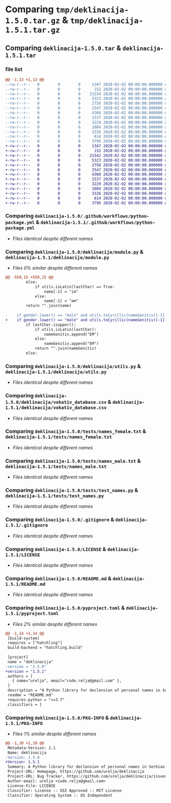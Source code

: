 # Comparing `tmp/deklinacija-1.5.0.tar.gz` & `tmp/deklinacija-1.5.1.tar.gz`

## Comparing `deklinacija-1.5.0.tar` & `deklinacija-1.5.1.tar`

### file list

```diff
@@ -1,13 +1,13 @@
--rw-r--r--   0        0        0     1347 2020-02-02 00:00:00.000000 deklinacija-1.5.0/.github/workflows/python-package.yml
--rw-r--r--   0        0        0      152 2020-02-02 00:00:00.000000 deklinacija-1.5.0/deklinacija/__init__.py
--rw-r--r--   0        0        0    21534 2020-02-02 00:00:00.000000 deklinacija-1.5.0/deklinacija/module.py
--rw-r--r--   0        0        0     5323 2020-02-02 00:00:00.000000 deklinacija-1.5.0/deklinacija/utils.py
--rw-r--r--   0        0        0     2758 2020-02-02 00:00:00.000000 deklinacija-1.5.0/deklinacija/vokativ_database.csv
--rw-r--r--   0        0        0     2547 2020-02-02 00:00:00.000000 deklinacija-1.5.0/tests/names_female.txt
--rw-r--r--   0        0        0     4360 2020-02-02 00:00:00.000000 deklinacija-1.5.0/tests/names_male.txt
--rw-r--r--   0        0        0     1537 2020-02-02 00:00:00.000000 deklinacija-1.5.0/tests/test_names.py
--rw-r--r--   0        0        0     3229 2020-02-02 00:00:00.000000 deklinacija-1.5.0/.gitignore
--rw-r--r--   0        0        0     1084 2020-02-02 00:00:00.000000 deklinacija-1.5.0/LICENSE
--rw-r--r--   0        0        0     3326 2020-02-02 00:00:00.000000 deklinacija-1.5.0/README.md
--rw-r--r--   0        0        0      614 2020-02-02 00:00:00.000000 deklinacija-1.5.0/pyproject.toml
--rw-r--r--   0        0        0     3796 2020-02-02 00:00:00.000000 deklinacija-1.5.0/PKG-INFO
+-rw-r--r--   0        0        0     1347 2020-02-02 00:00:00.000000 deklinacija-1.5.1/.github/workflows/python-package.yml
+-rw-r--r--   0        0        0      152 2020-02-02 00:00:00.000000 deklinacija-1.5.1/deklinacija/__init__.py
+-rw-r--r--   0        0        0    21542 2020-02-02 00:00:00.000000 deklinacija-1.5.1/deklinacija/module.py
+-rw-r--r--   0        0        0     5323 2020-02-02 00:00:00.000000 deklinacija-1.5.1/deklinacija/utils.py
+-rw-r--r--   0        0        0     2758 2020-02-02 00:00:00.000000 deklinacija-1.5.1/deklinacija/vokativ_database.csv
+-rw-r--r--   0        0        0     2547 2020-02-02 00:00:00.000000 deklinacija-1.5.1/tests/names_female.txt
+-rw-r--r--   0        0        0     4360 2020-02-02 00:00:00.000000 deklinacija-1.5.1/tests/names_male.txt
+-rw-r--r--   0        0        0     1537 2020-02-02 00:00:00.000000 deklinacija-1.5.1/tests/test_names.py
+-rw-r--r--   0        0        0     3229 2020-02-02 00:00:00.000000 deklinacija-1.5.1/.gitignore
+-rw-r--r--   0        0        0     1084 2020-02-02 00:00:00.000000 deklinacija-1.5.1/LICENSE
+-rw-r--r--   0        0        0     3326 2020-02-02 00:00:00.000000 deklinacija-1.5.1/README.md
+-rw-r--r--   0        0        0      614 2020-02-02 00:00:00.000000 deklinacija-1.5.1/pyproject.toml
+-rw-r--r--   0        0        0     3796 2020-02-02 00:00:00.000000 deklinacija-1.5.1/PKG-INFO
```

### Comparing `deklinacija-1.5.0/.github/workflows/python-package.yml` & `deklinacija-1.5.1/.github/workflows/python-package.yml`

 * *Files identical despite different names*

### Comparing `deklinacija-1.5.0/deklinacija/module.py` & `deklinacija-1.5.1/deklinacija/module.py`

 * *Files 0% similar despite different names*

```diff
@@ -559,15 +559,15 @@
         else:
             if utils.isLatin(lastChar) == True:
                 name[-1] = "im"
             else:
                 name[-1] = "им"
         return "".join(name)
 
-    if gender.lower() == "male" and utils.toCyrillic(nameGenitiv)[-1].lower() in INSTRUMENTAL_LETTERS and name[-1] not in ["а", "a"]:
+    if gender.lower() == "male" and utils.toCyrillic(nameGenitiv)[-1].lower() in INSTRUMENTAL_LETTERS and name[-1].lower() not in ["а", "a"]:
         if lastChar.isupper():
             if utils.isLatin(lastChar):
                 nameGenitiv.append("EM")
             else:
                 nameGenitiv.append("ЕМ")
             return "".join(nameGenitiv)
         else:
```

### Comparing `deklinacija-1.5.0/deklinacija/utils.py` & `deklinacija-1.5.1/deklinacija/utils.py`

 * *Files identical despite different names*

### Comparing `deklinacija-1.5.0/deklinacija/vokativ_database.csv` & `deklinacija-1.5.1/deklinacija/vokativ_database.csv`

 * *Files identical despite different names*

### Comparing `deklinacija-1.5.0/tests/names_female.txt` & `deklinacija-1.5.1/tests/names_female.txt`

 * *Files identical despite different names*

### Comparing `deklinacija-1.5.0/tests/names_male.txt` & `deklinacija-1.5.1/tests/names_male.txt`

 * *Files identical despite different names*

### Comparing `deklinacija-1.5.0/tests/test_names.py` & `deklinacija-1.5.1/tests/test_names.py`

 * *Files identical despite different names*

### Comparing `deklinacija-1.5.0/.gitignore` & `deklinacija-1.5.1/.gitignore`

 * *Files identical despite different names*

### Comparing `deklinacija-1.5.0/LICENSE` & `deklinacija-1.5.1/LICENSE`

 * *Files identical despite different names*

### Comparing `deklinacija-1.5.0/README.md` & `deklinacija-1.5.1/README.md`

 * *Files identical despite different names*

### Comparing `deklinacija-1.5.0/pyproject.toml` & `deklinacija-1.5.1/pyproject.toml`

 * *Files 2% similar despite different names*

```diff
@@ -1,14 +1,14 @@
 [build-system]
 requires = ["hatchling"]
 build-backend = "hatchling.build"
 
 [project]
 name = "deklinacija"
-version = "1.5.0"
+version = "1.5.1"
 authors = [
   { name="urelja", email="code.relja@gmail.com" },
 ]
 description = "A Python library for declension of personal names in Serbian"
 readme = "README.md"
 requires-python = ">=3.7"
 classifiers = [
```

### Comparing `deklinacija-1.5.0/PKG-INFO` & `deklinacija-1.5.1/PKG-INFO`

 * *Files 1% similar despite different names*

```diff
@@ -1,10 +1,10 @@
 Metadata-Version: 2.1
 Name: deklinacija
-Version: 1.5.0
+Version: 1.5.1
 Summary: A Python library for declension of personal names in Serbian
 Project-URL: Homepage, https://github.com/urelja/deklinacija
 Project-URL: Bug Tracker, https://github.com/urelja/deklinacija/issues
 Author-email: urelja <code.relja@gmail.com>
 License-File: LICENSE
 Classifier: License :: OSI Approved :: MIT License
 Classifier: Operating System :: OS Independent
```


